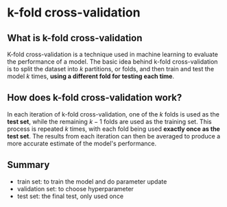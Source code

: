 # k-fold cross-validation

## What is k-fold cross-validation

K-fold cross-validation is a technique used in machine learning to evaluate the performance of a model. The basic idea behind k-fold cross-validation is to split the dataset into $k$ partitions, or folds, and then train and test the model $k$ times, **using a different fold for testing each time**.

## How does k-fold cross-validation work?

In each iteration of k-fold cross-validation, one of the $k$ folds is used as the **test set**, while the remaining $k-1$ folds are used as the training set. This process is repeated $k$ times, with each fold being used **exactly once as the test set**. The results from each iteration can then be averaged to produce a more accurate estimate of the model's performance.

## Summary

- train set: to train the model and do parameter update
- validation set: to choose hyperparameter
- test set: the final test, only used once

